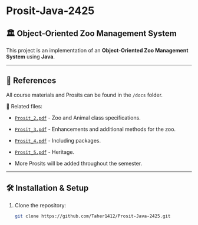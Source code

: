# Prosit-Java-2425

## 🏛 Object-Oriented Zoo Management System

This project is an implementation of an **Object-Oriented Zoo Management System** using **Java**.

---

## 📜 References
All course materials and Prosits can be found in the `/docs` folder.

📂 Related files:
- [`Prosit_2.pdf`](docs/Prosit_2.pdf) - Zoo and Animal class specifications.
- [`Prosit_3.pdf`](docs/Prosit_3.pdf) - Enhancements and additional methods for the zoo.
- [`Prosit_4.pdf`](docs/Prosit_4.pdf) - Including packages.
- [`Prosit_5.pdf`](docs/Prosit_5.pdf) - Heritage.

- More Prosits will be added throughout the semester.

---

## 🛠 Installation & Setup
1. Clone the repository:
   ```sh
   git clone https://github.com/Taher1412/Prosit-Java-2425.git